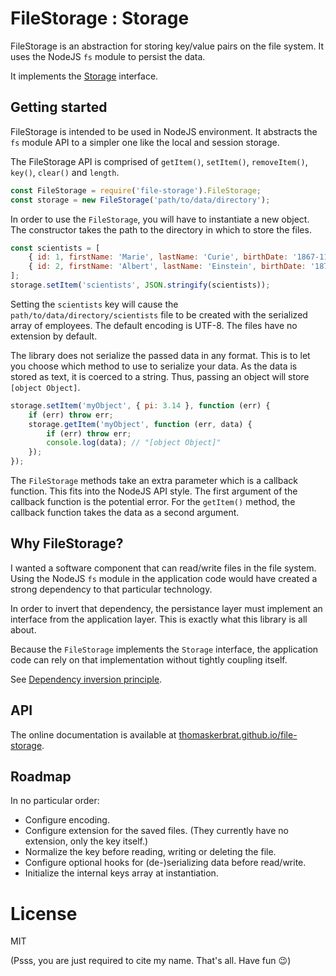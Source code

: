 
# FileStorage : Storage

FileStorage is an abstraction for storing key/value pairs on the file system.
It uses the NodeJS `fs` module to persist the data.

It implements the [Storage](https://html.spec.whatwg.org/multipage/webstorage.html#the-storage-interface) interface.

## Getting started

FileStorage is intended to be used in NodeJS environment.
It abstracts the `fs` module API to a simpler one like the local and session storage.

The FileStorage API is comprised of `getItem()`, `setItem()`, `removeItem()`, `key()`, `clear()` and `length`.

``` javascript
const FileStorage = require('file-storage').FileStorage;
const storage = new FileStorage('path/to/data/directory');
```

In order to use the `FileStorage`, you will have to instantiate a new object.
The constructor takes the path to the directory in which to store the files.

``` javascript
const scientists = [
    { id: 1, firstName: 'Marie', lastName: 'Curie', birthDate: '1867-11-07' },
    { id: 2, firstName: 'Albert', lastName: 'Einstein', birthDate: '1879-03-14' },
];
storage.setItem('scientists', JSON.stringify(scientists));
```

Setting the `scientists` key will cause the `path/to/data/directory/scientists` file to be created
with the serialized array of employees.
The default encoding is UTF-8.
The files have no extension by default.

The library does not serialize the passed data in any format.
This is to let you choose which method to use to serialize your data.
As the data is stored as text, it is coerced to a string.
Thus, passing an object will store `[object Object]`.

``` javascript
storage.setItem('myObject', { pi: 3.14 }, function (err) {
    if (err) throw err;
    storage.getItem('myObject', function (err, data) {
        if (err) throw err;
        console.log(data); // "[object Object]"
    });
});
```

The `FileStorage` methods take an extra parameter which is a callback function.
This fits into the NodeJS API style.
The first argument of the callback function is the potential error.
For the `getItem()` method, the callback function takes the data as a second argument.

## Why FileStorage?

I wanted a software component that can read/write files in the file system.
Using the NodeJS `fs` module in the application code would have created a strong dependency to that particular technology.

In order to invert that dependency, the persistance layer must implement an interface from the application layer.
This is exactly what this library is all about.

Because the `FileStorage` implements the `Storage` interface,
the application code can rely on that implementation without tightly coupling itself.

See [Dependency inversion principle](https://en.wikipedia.org/wiki/Dependency_inversion_principle).

## API

The online documentation is available at
[thomaskerbrat.github.io/file-storage](https://thomaskerbrat.github.io/file-storage/).

## Roadmap

In no particular order:

- Configure encoding.
- Configure extension for the saved files. (They currently have no extension, only the key itself.)
- Normalize the key before reading, writing or deleting the file.
- Configure optional hooks for (de-)serializing data before read/write.
- Initialize the internal keys array at instantiation.

# License

MIT

(Psss, you are just required to cite my name. That's all. Have fun :wink:)
